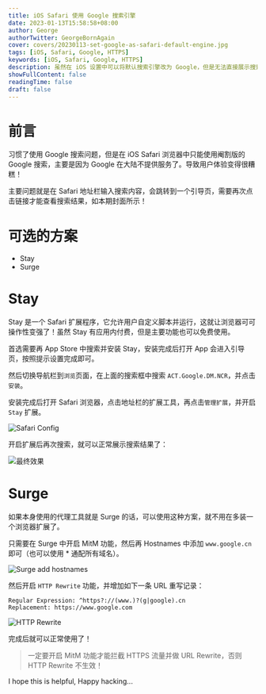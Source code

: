 ```yaml
---
title: iOS Safari 使用 Google 搜索引擎
date: 2023-01-13T15:58:58+08:00
author: George
authorTwitter: GeorgeBornAgain
cover: covers/20230113-set-google-as-safari-default-engine.jpg
tags: [iOS, Safari, Google, HTTPS]
keywords: [iOS, Safari, Google, HTTPS]
description: 虽然在 iOS 设置中可以将默认搜索引擎改为 Google，但是无法直接展示搜索结果，需要再点击跳转一次。
showFullContent: false
readingTime: false
draft: false
---
```


# 前言

习惯了使用 Google 搜索问题，但是在 iOS Safari 浏览器中只能使用阉割版的 Google 搜索，主要是因为 Google 在大陆不提供服务了。导致用户体验变得很糟糕！

主要问题就是在 Safari 地址栏输入搜索内容，会跳转到一个引导页，需要再次点击链接才能查看搜索结果，如本期封面所示！

# 可选的方案

* Stay
* Surge

# Stay

Stay 是一个 Safari 扩展程序，它允许用户自定义脚本并运行，这就让浏览器可可操作性变强了！虽然 Stay 有应用内付费，但是主要功能也可以免费使用。

首选需要再 App Store 中搜索并安装 Stay，安装完成后打开 App 会进入引导页，按照提示设置完成即可。

然后切换导航栏到`浏览`页面，在上面的搜索框中搜索 `ACT.Google.DM.NCR`，并点击`安装`。

安装完成后打开 Safari 浏览器，点击地址栏的扩展工具，再点击`管理扩展`，并开启 `Stay` 扩展。

![Safari Config](/article/20230113-safari-config.jpg)

开启扩展后再次搜索，就可以正常展示搜索结果了：

![最终效果](/article/20230113-effect.png)

# Surge

如果本身使用的代理工具就是 Surge 的话，可以使用这种方案，就不用在多装一个浏览器扩展了。

只需要在 Surge 中开启 MitM 功能，然后再 Hostnames 中添加 `www.google.cn` 即可（也可以使用 * 通配所有域名）。

![Surge add hostnames](/article/20230113-surge-add-hostnames.png)

然后开启 `HTTP Rewrite` 功能，并增加如下一条 URL 重写记录：

```text
Regular Expression: ^https?://(www.)?(g|google).cn
Replacement: https://www.google.com
```

![HTTP Rewrite](/article/20230113-http-rewrite.png)

完成后就可以正常使用了！

> 一定要开启 MitM 功能才能拦截 HTTPS 流量并做 URL Rewrite，否则 HTTP Rewrite 不生效！

I hope this is helpful, Happy hacking...